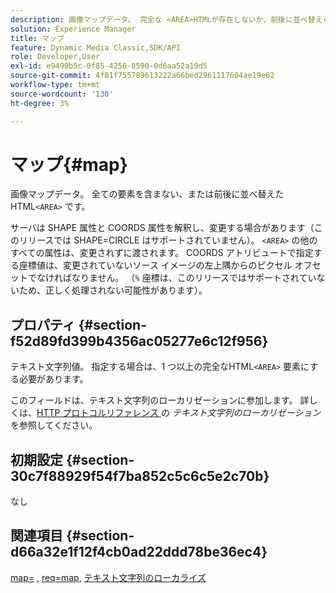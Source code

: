 ```yaml
---
description: 画像マップデータ。 完全な <AREA>HTMLが存在しないか、前後に並べ替えられます。
solution: Experience Manager
title: マップ
feature: Dynamic Media Classic,SDK/API
role: Developer,User
exl-id: e9490b5c-0f85-4256-8590-0d6aa52a19d5
source-git-commit: 4f81f755789613222a66bed2961117604ae19e62
workflow-type: tm+mt
source-wordcount: '130'
ht-degree: 3%

---
```


# マップ{#map}

画像マップデータ。 全ての要素を含まない、または前後に並べ替えたHTML`<AREA>` です。

サーバは SHAPE 属性と COORDS 属性を解釈し、変更する場合があります（このリリースでは SHAPE=CIRCLE はサポートされていません）。 `<AREA>` の他のすべての属性は、変更されずに渡されます。 COORDS アトリビュートで指定する座標値は、変更されていないソース イメージの左上隅からのピクセル オフセットでなければなりません。 （`%` 座標は、このリリースではサポートされていないため、正しく処理されない可能性があります）。

## プロパティ {#section-f52d89fd399b4356ac05277e6c12f956}

テキスト文字列値。 指定する場合は、1 つ以上の完全なHTML`<AREA>` 要素にする必要があります。

このフィールドは、テキスト文字列のローカリゼーションに参加します。 詳しくは、[HTTP プロトコルリファレンス ](/help/aem-is-ir-api/is-api/http-ref/image-serving-api-ref/c-http-protocol-reference/c-syntax-and-features/r-text-string-localization.md) の *テキスト文字列のローカリゼーション* を参照してください。

## 初期設定 {#section-30c7f88929f54f7ba852c5c6c5e2c70b}

なし

## 関連項目 {#section-d66a32e1f12f4cb0ad22ddd78be36ec4}

[map=](/help/aem-is-ir-api/is-api/http-ref/image-serving-api-ref/c-http-protocol-reference/c-command-reference/r-map.md) , [req=map](/help/aem-is-ir-api/is-api/http-ref/image-serving-api-ref/c-http-protocol-reference/c-command-reference/r-req/r-req.md), [ テキスト文字列のローカライズ ](/help/aem-is-ir-api/is-api/http-ref/image-serving-api-ref/c-http-protocol-reference/c-syntax-and-features/r-text-string-localization.md)
